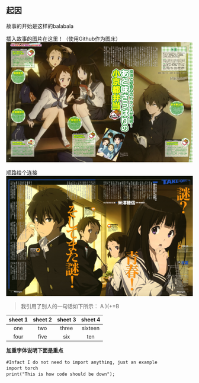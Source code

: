 ## 起因

故事的开始是这样的balabala

插入故事的图片在这里！（使用Github作为图床）
![一号图](https://github.com/knightsummon/testing-how-to-create-a-repository/blob/main/hyouka%201.jpg)

顺路给个连接
![二号图](https://github.com/knightsummon/testing-how-to-create-a-repository/blob/main/hyouka%202.jpg)

>我引用了别人的一句话如下所示：
>A )(+=B 
 
  
   
    
    
|sheet 1|sheet 2|sheet 3|sheet 4|
|:-:|:-:|:-:|:-:|
|one|two|three|sixteen|
|four|five|six|ten| 
 
  
  
 
**加重字体说明下面是重点** 
 
 

```
#Infact I do not need to import anything, just an example
import torch
print("This is how code should be down");
```
